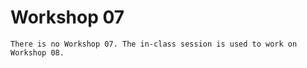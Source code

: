 # Workshop 07

```{note}
There is no Workshop 07. The in-class session is used to work on Workshop 08.
```